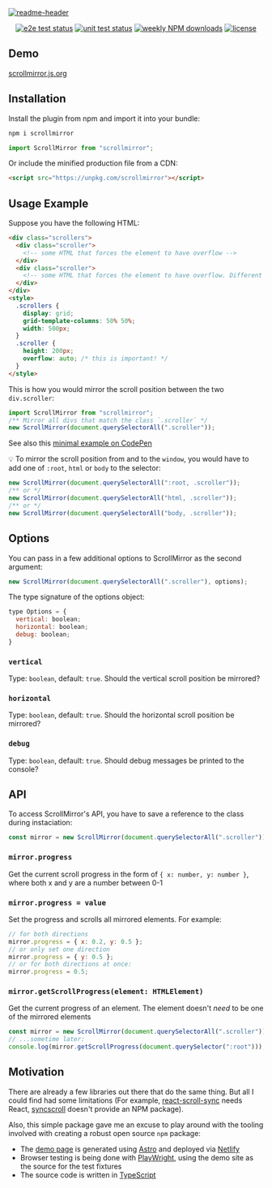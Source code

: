 <p align="center">

[![readme-header](https://github.com/hirasso/scrollmirror/assets/869813/978e2445-d11c-4f32-8f73-e0cf8dfdce8c)](https://scrollmirror.js.org)

</p>

<div align="center">

[![e2e test status](https://img.shields.io/github/actions/workflow/status/hirasso/scrollmirror/e2e-tests.yml?branch=main&label=e2e%20tests)](https://github.com/hirasso/scrollmirror/actions/workflows/e2e-tests.yml)
[![unit test status](https://img.shields.io/github/actions/workflow/status/hirasso/scrollmirror/unit-tests.yml?branch=main&label=unit%20tests)](https://github.com/hirasso/scrollmirror/actions/workflows/unit-tests.yml)
[![weekly NPM downloads](https://img.shields.io/npm/dw/scrollmirror)](https://www.npmjs.com/package/scrollmirror)
[![license](https://img.shields.io/github/license/hirasso/scrollmirror)](https://github.com/hirasso/scrollmirror/blob/master/LICENSE)

</div>

## Demo

[scrollmirror.js.org](https://scrollmirror.js.org)

## Installation

Install the plugin from npm and import it into your bundle:

```bash
npm i scrollmirror
```

```js
import ScrollMirror from "scrollmirror";
```

Or include the minified production file from a CDN:

```html
<script src="https://unpkg.com/scrollmirror"></script>
```

## Usage Example

Suppose you have the following HTML:

```html
<div class="scrollers">
  <div class="scroller">
    <!-- some HTML that forces the element to have overflow -->
  </div>
  <div class="scroller">
    <!-- some HTML that forces the element to have overflow. Different length than the previous .scroller -->
  </div>
</div>
<style>
  .scrollers {
    display: grid;
    grid-template-columns: 50% 50%;
    width: 500px;
  }
  .scroller {
    height: 200px;
    overflow: auto; /* this is important! */
  }
</style>
```

This is how you would mirror the scroll position between the two `div.scroller`:

```js
import ScrollMirror from "scrollmirror";
/** Mirror all divs that match the class `.scroller` */
new ScrollMirror(document.querySelectorAll(".scroller"));
```

See also this [minimal example on CodePen](https://codepen.io/rassohilber/pen/JjxwJpo)

💡 To mirror the scroll position from and to the `window`, you would have to add one of `:root`, `html` or `body` to the selector:

```js
new ScrollMirror(document.querySelectorAll(":root, .scroller"));
/** or */
new ScrollMirror(document.querySelectorAll("html, .scroller"));
/** or */
new ScrollMirror(document.querySelectorAll("body, .scroller"));
```

## Options

You can pass in a few additional options to ScrollMirror as the second argument:

```js
new ScrollMirror(document.querySelectorAll(".scroller"), options);
```

The type signature of the options object:

```js
type Options = {
  vertical: boolean;
  horizontal: boolean;
  debug: boolean;
}
```

### `vertical`

Type: `boolean`, default: `true`. Should the vertical scroll position be mirrored?

### `horizontal`

Type: `boolean`, default: `true`. Should the horizontal scroll position be mirrored?

### `debug`

Type: `boolean`, default: `true`. Should debug messages be printed to the console?

## API

To access ScrollMirror's API, you have to save a reference to the class during instaciation:

```js
const mirror = new ScrollMirror(document.querySelectorAll(".scroller"));
```

### `mirror.progress`

Get the current scroll progress in the form of `{ x: number, y: number }`, where both x and y are a
number between 0-1

### `mirror.progress = value`

Set the progress and scrolls all mirrored elements. For example:

```js
// for both directions
mirror.progress = { x: 0.2, y: 0.5 };
// or only set one direction
mirror.progress = { y: 0.5 };
// or for both directions at once:
mirror.progress = 0.5;
```

### `mirror.getScrollProgress(element: HTMLElement)`

Get the current progress of an element. The element doesn't _need_ to be one of the mirrored elements

```ts
const mirror = new ScrollMirror(document.querySelectorAll(".scroller"));
// ...sometime later:
console.log(mirror.getScrollProgress(document.querySelector(":root")));
```

## Motivation

There are already a few libraries out there that do the same thing. But all I could find had some limitations (For example, [react-scroll-sync](https://github.com/okonet/react-scroll-sync) needs React, [syncscroll](https://github.com/asvd/syncscroll) doesn't provide an NPM package).

Also, this simple package gave me an excuse to play around with the tooling involved with creating a robust open source `npm` package:

- The [demo page](https://scrollmirror.js.org) is generated using [Astro](https://astro.build) and deployed via [Netlify](https://www.netlify.com/)
- Browser testing is being done with [PlayWright](https://playwright.dev/), using the demo site as the source for the test fixtures
- The source code is written in [TypeScript](https://www.typescriptlang.org/)
